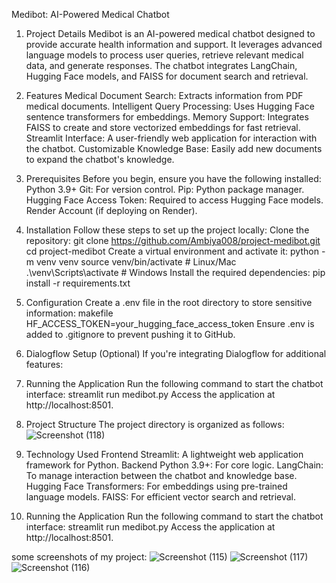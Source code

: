 Medibot: AI-Powered Medical Chatbot
1. Project Details
Medibot is an AI-powered medical chatbot designed to provide accurate health information and support. It leverages advanced language models to process user queries, retrieve relevant medical data, and generate responses. The chatbot integrates LangChain, Hugging Face models, and FAISS for document search and retrieval.

2. Features
Medical Document Search: Extracts information from PDF medical documents.
Intelligent Query Processing: Uses Hugging Face sentence transformers for embeddings.
Memory Support: Integrates FAISS to create and store vectorized embeddings for fast retrieval.
Streamlit Interface: A user-friendly web application for interaction with the chatbot.
Customizable Knowledge Base: Easily add new documents to expand the chatbot's knowledge.

4. Prerequisites
Before you begin, ensure you have the following installed:
Python 3.9+
Git: For version control.
Pip: Python package manager.
Hugging Face Access Token: Required to access Hugging Face models.
Render Account (if deploying on Render).

5. Installation
Follow these steps to set up the project locally:
Clone the repository:
git clone https://github.com/Ambiya008/project-medibot.git
cd project-medibot
Create a virtual environment and activate it:
python -m venv venv
source venv/bin/activate  # Linux/Mac
.\venv\Scripts\activate   # Windows
Install the required dependencies:
pip install -r requirements.txt

6. Configuration
Create a .env file in the root directory to store sensitive information:
makefile
HF_ACCESS_TOKEN=your_hugging_face_access_token
Ensure .env is added to .gitignore to prevent pushing it to GitHub.

7. Dialogflow Setup (Optional)
If you're integrating Dialogflow for additional features:


8. Running the Application
Run the following command to start the chatbot interface:
streamlit run medibot.py
Access the application at http://localhost:8501.

9. Project Structure
The project directory is organized as follows:
![Screenshot (118)](https://github.com/user-attachments/assets/c14157df-0344-4d43-ba63-6f73cc2cd172)

10. Technology Used
Frontend
Streamlit: A lightweight web application framework for Python.
Backend
Python 3.9+: For core logic.
LangChain: To manage interaction between the chatbot and knowledge base.
Hugging Face Transformers: For embeddings using pre-trained language models.
FAISS: For efficient vector search and retrieval.




11. Running the Application
Run the following command to start the chatbot interface:
streamlit run medibot.py
Access the application at http://localhost:8501.


some screenshots of my project:
![Screenshot (115)](https://github.com/user-attachments/assets/eac8f004-e16f-40c4-ba5e-5367c573d9fc)
![Screenshot (117)](https://github.com/user-attachments/assets/81a93d30-8669-4c38-966b-9974a6dd5997)
![Screenshot (116)](https://github.com/user-attachments/assets/83d47a16-97aa-46af-a4e1-d4dc5a8862d4)









